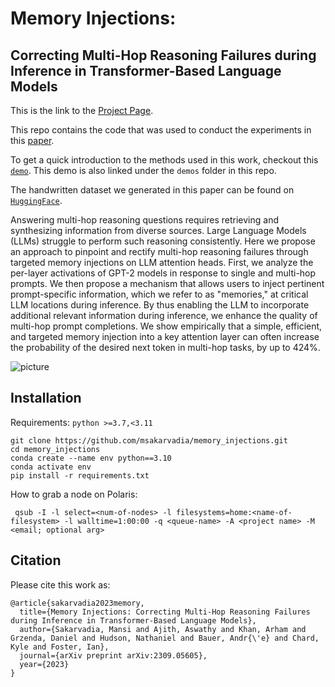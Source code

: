 # Memory Injections:
## Correcting Multi-Hop Reasoning Failures during Inference in Transformer-Based Language Models
This is the link to the [Project Page](https://msakarvadia.github.io/memory_injections/).

This repo contains the code that was used to conduct the experiments in this [paper](https://arxiv.org/abs/2309.05605).

To get a quick introduction to the methods used in this work, checkout this [`demo`](https://colab.research.google.com/drive/1H1jjrdMDRoGj5qRGvAuWuwq1dgIDWjQw?usp=sharing). This demo is also linked under the `demos` folder in this repo.

The handwritten dataset we generated in this paper can be found on [`HuggingFace`](https://huggingface.co/datasets/msakarvadia/handwritten_multihop_reasoning_data).

Answering multi-hop reasoning questions requires retrieving and synthesizing information from diverse sources. Large Language Models (LLMs) struggle to perform such reasoning consistently. Here we propose an approach to pinpoint and rectify multi-hop reasoning failures through targeted memory injections on LLM attention heads. First, we analyze the per-layer activations of GPT-2 models in response to single and multi-hop prompts. We then propose a mechanism that allows users to inject pertinent prompt-specific information, which we refer to as "memories," at critical LLM locations during inference. By thus enabling the LLM to incorporate additional relevant information during inference, we enhance the quality of multi-hop prompt completions. We show empirically that a simple, efficient, and targeted memory injection into a key attention layer can often increase the probability of the desired next token in multi-hop tasks, by up to 424%.

![picture](https://drive.google.com/uc?export=view&id=11PXMPvywR_ZtQNLM615-KB7ltfc0yivM)

## Installation

Requirements: 
`python >=3.7,<3.11`

```
git clone https://github.com/msakarvadia/memory_injections.git
cd memory_injections
conda create --name env python==3.10
conda activate env
pip install -r requirements.txt
```

How to grab a node on Polaris:
```
 qsub -I -l select=<num-of-nodes> -l filesystems=home:<name-of-filesystem> -l walltime=1:00:00 -q <queue-name> -A <project name> -M <email; optional arg>
```
## Citation

Please cite this work as:



```
@article{sakarvadia2023memory,
  title={Memory Injections: Correcting Multi-Hop Reasoning Failures during Inference in Transformer-Based Language Models},
  author={Sakarvadia, Mansi and Ajith, Aswathy and Khan, Arham and Grzenda, Daniel and Hudson, Nathaniel and Bauer, Andr{\'e} and Chard, Kyle and Foster, Ian},
  journal={arXiv preprint arXiv:2309.05605},
  year={2023}
}
```

